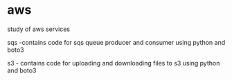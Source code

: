 # aws
study of aws services

sqs -contains code for sqs queue producer and consumer using python and boto3

s3 - contains code for uploading and downloading files to s3 using python and boto3
